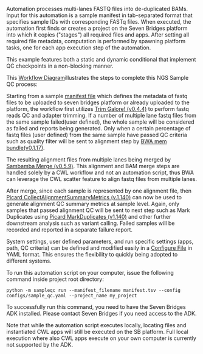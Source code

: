 Automation processes multi-lanes FASTQ files into de-duplicated BAMs. Input for this automation is a sample manifest in tab-separated format that specifies sample IDs with corresponding FASTq files. When executed, the automation first finds or creates a project on the Seven Bridges platform into which it copies ("stages") all required files and apps. After setting all required file metadata, computation is performed by spawning platform tasks, one for each app execution step of the automation.

This example features both a static and dynamic conditional that implement QC checkpoints in a non-blocking manner.

This [Workflow Diagram](https://igor.sbgenomics.com/u/lizhang/adk-resources/files/5ca3b803e4b09d72da2bd70a/)illustrates the steps to complete this NGS Sample QC process: 

Starting from a sample [manifest file](https://github.com/sbg/adk-examples/blob/master/examples/sample-qc/manifest.tsv) which defines the metadata of fastq files to be uploaded to seven bridges platform or already uploaded to the platform,  the workflow first utilizes [Trim Galore! (v0.4.4)](https://igor.sbgenomics.com/public/apps#admin/sbg-public-data/trim-galore/) to perform fastq reads QC and adapter trimming. If a number of multiple lane fastq files from the same sample failed(user defined), the whole sample will be considered as failed and reports being generated. Only when a certain percentage of fastq files (user defined) from the same sample have passed QC criteria such as quality filter will be sent to alignment step by [BWA mem bundle(v0.1.17)](https://igor.sbgenomics.com/public/apps#admin/sbg-public-data/bwa-mem-bundle-0-7-17/). 

The resulting alignment files from multiple lanes being merged by [Sambamba Merge (v0.5.9)](https://igor.sbgenomics.com/public/apps#admin/sbg-public-data/sambamba-merge-0-5-9/). This alignment and BAM merge steps are handled solely by a CWL workflow and not an automation script, thus BWA can leverage the CWL scatter feature to align fastq files from multiple lanes. 

After merge, since each sample is represented by one alignment file, then [Picard CollectAlignmentSummaryMetrics (v.1.140)](https://igor.sbgenomics.com/public/apps#admin/sbg-public-data/picard-collectalignmentsummarymetrics-1-140/) can now be used to generate alignment QC summary metrics at sample level. Again, only samples that passed alignment QC will be sent to next step such as Mark Duplicates using [Picard MarkDuplicates (v1.140)](https://igor.sbgenomics.com/public/apps#admin/sbg-public-data/picard-markduplicates-1-140/) and other further downstream analysis such as variant calling. Failed samples will be recorded and reported in a separate failure report.

System settings, user defined parameters, and run specific settings (apps, path, QC criteria) can be defined and modified easily in a [Configure File](https://github.com/sbg/adk-examples/blob/master/examples/sample-qc/configs/sample_qc.yaml) in YAML format. This ensures the flexibility to quickly being adopted to different systems. 

To run this automation script on your computer, issue the following command inside project root directory:

```
python -m sampleqc run --manifest_filename manifest.tsv --config configs/sample_qc.yaml --project_name my_project

```

To successfully run this command, you need to have the Seven Bridges ADK installed. Please contact Seven Bridges if you need access to the ADK.

Note that while the automation script executes locally, locating files and instantiated CWL apps will still be executed on the SB platform. Full local execution where also CWL apps execute on your own computer is currently not supported by the ADK.


